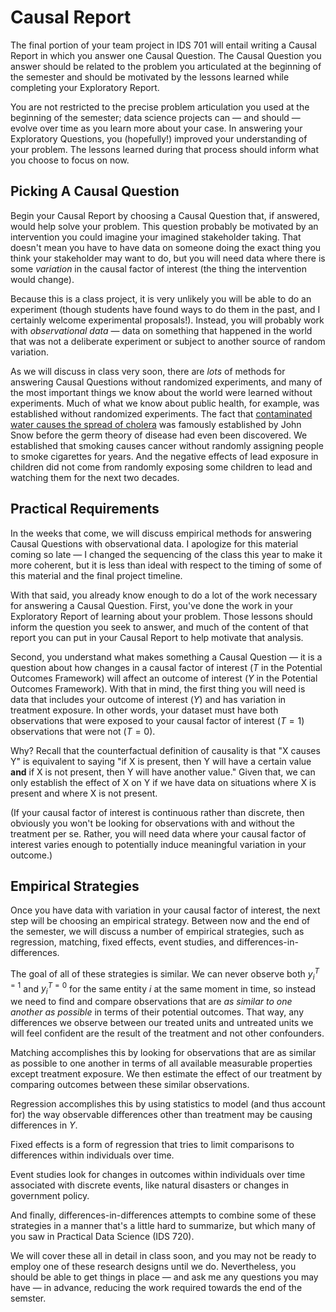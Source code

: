 # Causal Report

The final portion of your team project in IDS 701 will entail writing a Causal Report in which you answer one Causal Question. The Causal Question you answer should be related to the problem you articulated at the beginning of the semester and should be motivated by the lessons learned while completing your Exploratory Report. 

You are not restricted to the precise problem articulation you used at the beginning of the semester; data science projects can — and should — evolve over time as you learn more about your case. In answering your Exploratory Questions, you (hopefully!) improved your understanding of your problem. The lessons learned during that process should inform what you choose to focus on now. 

## Picking A Causal Question

Begin your Causal Report by choosing a Causal Question that, if answered, would help solve your problem. This question probably be motivated by an intervention you could imagine your imagined stakeholder taking. That doesn't mean you have to have data on someone doing the exact thing you think your stakeholder may want to do, but you will need data where there is some *variation* in the causal factor of interest (the thing the intervention would change).

Because this is a class project, it is very unlikely you will be able to do an experiment (though students have found ways to do them in the past, and I certainly welcome experimental proposals!). Instead, you will probably work with *observational data* — data on something that happened in the world that was not a deliberate experiment or subject to another source of random variation. 

As we will discuss in class very soon, there are *lots* of methods for answering Causal Questions without randomized experiments, and many of the most important things we know about the world were learned without experiments. Much of what we know about public health, for example, was established without randomized experiments. The fact that [contaminated water causes the spread of cholera](https://en.wikipedia.org/wiki/John_Snow#Cholera) was famously established by John Snow before the germ theory of disease had even been discovered. We established that smoking causes cancer without randomly assigning people to smoke cigarettes for years. And the negative effects of lead exposure in children did not come from randomly exposing some children to lead and watching them for the next two decades. 

## Practical Requirements

In the weeks that come, we will discuss empirical methods for answering Causal Questions with observational data. I apologize for this material coming so late — I changed the sequencing of the class this year to make it more coherent, but it is less than ideal with respect to the timing of some of this material and the final project timeline. 

With that said, you already know enough to do a lot of the work necessary for answering a Causal Question. First, you've done the work in your Exploratory Report of learning about your problem. Those lessons should inform the question you seek to answer, and much of the content of that report you can put in your Causal Report to help motivate that analysis. 

Second, you understand what makes something a Causal Question — it is a question about how changes in a causal factor of interest ($T$ in the Potential Outcomes Framework) will affect an outcome of interest ($Y$ in the Potential Outcomes Framework). With that in mind, the first thing you will need is data that includes your outcome of interest ($Y$) and has variation in treatment exposure. In other words, your dataset must have both observations that were exposed to your causal factor of interest ($T=1$) observations that were not ($T=0$).

Why? Recall that the counterfactual definition of causality is that "X causes Y" is equivalent to saying "if X is present, then Y will have a certain value **and** if X is not present, then Y will have another value." Given that, we can only establish the effect of X on Y if we have data on situations where X is present and where X is not present. 

(If your causal factor of interest is continuous rather than discrete, then obviously you won't be looking for observations with and without the treatment per se. Rather, you will need data where your causal factor of interest varies enough to potentially induce meaningful variation in your outcome.)

## Empirical Strategies

Once you have data with variation in your causal factor of interest, the next step will be choosing an empirical strategy. Between now and the end of the semester, we will discuss a number of empirical strategies, such as regression, matching, fixed effects, event studies, and differences-in-differences. 

The goal of all of these strategies is similar. We can never observe both $y^{T=1}_i$ and $y^{T=0}_i$ for the same entity $i$ at the same moment in time, so instead we need to find and compare observations that are *as similar to one another as possible* in terms of their potential outcomes. That way, any differences we observe between our treated units and untreated units we will feel confident are the result of the treatment and not other confounders. 

Matching accomplishes this by looking for observations that are as similar as possible to one another in terms of all available measurable properties except treatment exposure. We then estimate the effect of our treatment by comparing outcomes between these similar observations.

Regression accomplishes this by using statistics to model (and thus account for) the way observable differences other than treatment may be causing differences in $Y$.

Fixed effects is a form of regression that tries to limit comparisons to differences within individuals over time. 

Event studies look for changes in outcomes within individuals over time associated with discrete events, like natural disasters or changes in government policy.

And finally, differences-in-differences attempts to combine some of these strategies in a manner that's a little hard to summarize, but which many of you saw in Practical Data Science (IDS 720).

We will cover these all in detail in class soon, and you may not be ready to employ one of these research designs until we do. Nevertheless, you should be able to get things in place — and ask me any questions you may have — in advance, reducing the work required towards the end of the semster.
